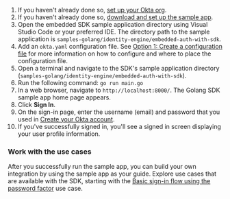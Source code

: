 
1. If you haven't already done so, [set up your Okta org](/docs/journeys/set-up-org/#set-up-your-okta-org-for-a-password-factor-only-use-case).
1. If you haven't already done so, [download and set up the sample app](/docs/guides/oie-embedded-common-download-setup-app/go/main/).
1. Open the embedded SDK sample application directory using Visual Studio Code or
   your preferred IDE. The directory path to the sample application is `samples-golang/identity-engine/embedded-auth-with-sdk`.
1. Add an `okta.yaml` configuration file. See [Option 1: Create a configuration file](/docs/guides/oie-embedded-common-download-setup-app/go/main/#option-1-create-a-configuration-file) for more information on how to configure and where to place the configuration file.
1. Open a terminal and navigate to the SDK's sample application directory (`samples-golang/identity-engine/embedded-auth-with-sdk`).
1. Run the following command: `go run main.go`
1. In a web browser, navigate to `http://localhost:8000/`. The Golang SDK sample app home page appears.
1. Click **Sign In**.
1. On the sign-in page, enter the username (email) and password that you used in [Create your Okta account](/docs/journeys/set-up-org/#create-your-okta-account).
1. If you've successfully signed in, you'll see a signed in screen displaying your user profile information.

### Work with the use cases

After you successfully run the sample app, you can build your own integration by using the sample app as your guide. Explore use cases that are available with the SDK, starting with the [Basic sign-in flow using the password factor](/docs/guides/oie-embedded-sdk-use-case-basic-sign-in/go/main/) use case.
